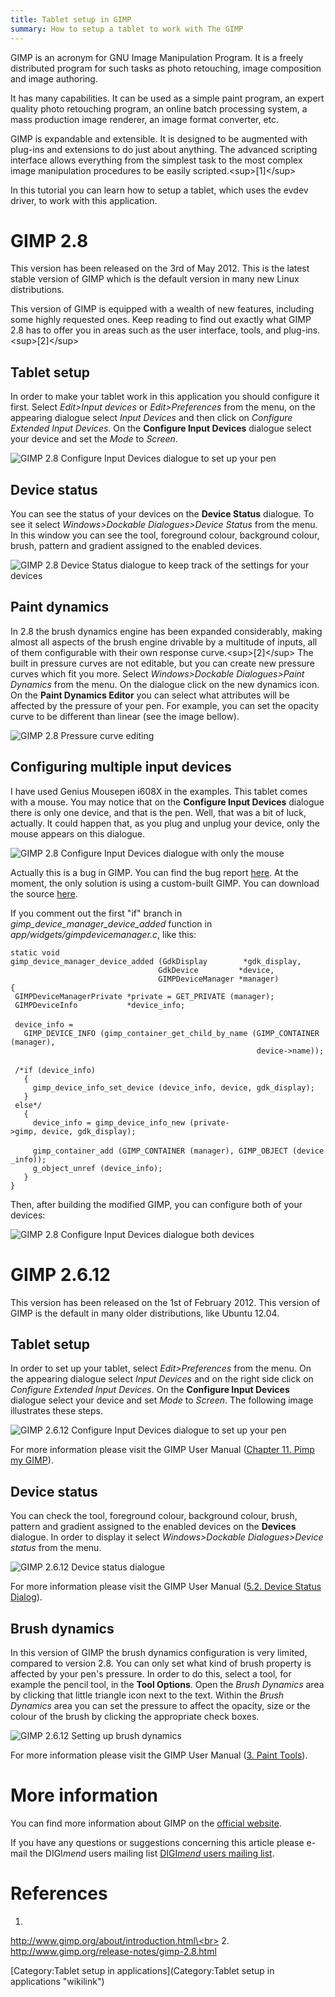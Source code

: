 ```yaml
---
title: Tablet setup in GIMP
summary: How to setup a tablet to work with The GIMP
---
```

GIMP is an acronym for GNU Image Manipulation Program. It is a freely
distributed program for such tasks as photo retouching, image
composition and image authoring.

It has many capabilities. It can be used as a simple paint program, an
expert quality photo retouching program, an online batch processing
system, a mass production image renderer, an image format converter,
etc.

GIMP is expandable and extensible. It is designed to be augmented with
plug-ins and extensions to do just about anything. The advanced
scripting interface allows everything from the simplest task to the most
complex image manipulation procedures to be easily
scripted.\<sup\>[1]\</sup\>

In this tutorial you can learn how to setup a tablet, which uses the
evdev driver, to work with this application.

GIMP 2.8
========

This version has been released on the 3rd of May 2012. This is the
latest stable version of GIMP which is the default version in many new
Linux distributions.

This version of GIMP is equipped with a wealth of new features,
including some highly requested ones. Keep reading to find out exactly
what GIMP 2.8 has to offer you in areas such as the user interface,
tools, and plug-ins.\<sup\>[2]\</sup\>

Tablet setup
------------

In order to make your tablet work in this application you should
configure it first. Select *Edit\>Input devices* or *Edit\>Preferences*
from the menu, on the appearing dialogue select *Input Devices* and then
click on *Configure Extended Input Devices*. On the **Configure Input
Devices** dialogue select your device and set the *Mode* to *Screen*.

![GIMP 2.8 Configure Input Devices dialogue to set up your
pen](gimp28lucky.png "GIMP 2.8 Configure Input Devices dialogue to set up your pen")

Device status
-------------

You can see the status of your devices on the **Device Status**
dialogue. To see it select *Windows\>Dockable Dialogues\>Device Status*
from the menu. In this window you can see the tool, foreground colour,
background colour, brush, pattern and gradient assigned to the enabled
devices.

![GIMP 2.8 Device Status dialogue to keep track of the settings for your
devices](gimp28devstatus.png "GIMP 2.8 Device Status dialogue to keep track of the settings for your devices")

Paint dynamics
--------------

In 2.8 the brush dynamics engine has been expanded considerably, making
almost all aspects of the brush engine drivable by a multitude of
inputs, all of them configurable with their own response
curve.\<sup\>[2]\</sup\> The built in pressure curves are not editable,
but you can create new pressure curves which fit you more. Select
*Windows\>Dockable Dialogues\>Paint Dynamics* from the menu. On the
dialogue click on the new dynamics icon. On the **Paint Dynamics
Editor** you can select what attributes will be affected by the pressure
of your pen. For example, you can set the opacity curve to be different
than linear (see the image bellow).

![GIMP 2.8 Pressure curve
editing](gimp28devcurve.png "GIMP 2.8 Pressure curve editing")

Configuring multiple input devices
----------------------------------

I have used Genius Mousepen i608X in the examples. This tablet comes
with a mouse. You may notice that on the **Configure Input Devices**
dialogue there is only one device, and that is the pen. Well, that was a
bit of luck, actually. It could happen that, as you plug and unplug your
device, only the mouse appears on this dialogue.

![GIMP 2.8 Configure Input Devices dialogue with only the
mouse](gimp28wrong.png "GIMP 2.8 Configure Input Devices dialogue with only the mouse")

Actually this is a bug in GIMP. You can find the bug report
[here](https://bugzilla.gnome.org/show_bug.cgi?id=674253). At the
moment, the only solution is using a custom-built GIMP. You can download
the source [here](http://www.gimp.org/downloads/).

If you comment out the first "if" branch in
*gimp\_device\_manager\_device\_added* function in
*app/widgets/gimpdevicemanager.c*, like this:

`static void`\
`gimp_device_manager_device_added (GdkDisplay        *gdk_display,`\
`                                 GdkDevice         *device,`\
`                                 GIMPDeviceManager *manager)`\
`{`\
` GIMPDeviceManagerPrivate *private = GET_PRIVATE (manager);`\
` GIMPDeviceInfo           *device_info;`\
\
` device_info =`\
`   GIMP_DEVICE_INFO (gimp_container_get_child_by_name (GIMP_CONTAINER (manager),`\
`                                                       device->name));`\
\
` /*if (device_info)`\
`   {`\
`     gimp_device_info_set_device (device_info, device, gdk_display);`\
`   }`\
` else*/`\
`   {`\
`     device_info = gimp_device_info_new (private->gimp, device, gdk_display);`\
\
`     gimp_container_add (GIMP_CONTAINER (manager), GIMP_OBJECT (device_info));`\
`     g_object_unref (device_info);`\
`   }`\
`}`

Then, after building the modified GIMP, you can configure both of your
devices:

![GIMP 2.8 Configure Input Devices dialogue both
devices](gimp28good.png "GIMP 2.8 Configure Input Devices dialogue both devices")

GIMP 2.6.12
===========

This version has been released on the 1st of February 2012. This version
of GIMP is the default in many older distributions, like Ubuntu 12.04.

Tablet setup
------------

In order to set up your tablet, select *Edit\>Preferences* from the
menu. On the appearing dialogue select *Input Devices* and on the right
side click on *Configure Extended Input Devices*. On the **Configure
Input Devices** dialogue select your device and set *Mode* to *Screen*.
The following image illustrates these steps.

![GIMP 2.6.12 Configure Input Devices dialogue to set up your
pen](gimp2612inputdev.png "GIMP 2.6.12 Configure Input Devices dialogue to set up your pen")

For more information please visit the GIMP User Manual ([Chapter 11.
Pimp my
GIMP](http://docs.gimp.org/2.6/en/gimp-pimping.html#gimp-prefs-input-devices)).

Device status
-------------

You can check the tool, foreground colour, background colour, brush,
pattern and gradient assigned to the enabled devices on the **Devices**
dialogue. In order to display it select *Windows\>Dockable
Dialogues\>Device status* from the menu.

![GIMP 2.6.12 Device status
dialogue](gimp2612devicestatus.png "GIMP 2.6.12 Device status dialogue")

For more information please visit the GIMP User Manual ([5.2. Device
Status
Dialog](http://docs.gimp.org/2.6/en/gimp-device-status-dialog.html)).

Brush dynamics
--------------

In this version of GIMP the brush dynamics configuration is very
limited, compared to version 2.8. You can only set what kind of brush
property is affected by your pen's pressure. In order to do this, select
a tool, for example the pencil tool, in the **Tool Options**. Open the
*Brush Dynamics* area by clicking that little triangle icon next to the
text. Within the *Brush Dynamics* area you can set the pressure to
affect the opacity, size or the colour of the brush by clicking the
appropriate check boxes.

![GIMP 2.6.12 Setting up brush
dynamics](gimp2612brushdynamics.png "GIMP 2.6.12 Setting up brush dynamics")

For more information please visit the GIMP User Manual ([3. Paint
Tools](http://docs.gimp.org/2.6/en/gimp-tools-paint.html#gimp-tools-paint-options)).

More information
================

You can find more information about GIMP on the [official
website](http://www.gimp.org/).

If you have any questions or suggestions concerning this article please
e-mail the DIGI*mend* users mailing list [DIGI*mend* users mailing
list](mailto:digimend-users@lists.sourceforge.net).

References
==========

1.
[http://www.gimp.org/about/introduction.html\<br\>](http://www.gimp.org/about/introduction.html<br>)
2. <http://www.gimp.org/release-notes/gimp-2.8.html>

[Category:Tablet setup in
applications](Category:Tablet setup in applications "wikilink")

